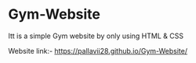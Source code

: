 # Gym-Website
Itt is a simple Gym website by only using HTML & CSS

Website link:- https://pallavii28.github.io/Gym-Website/
